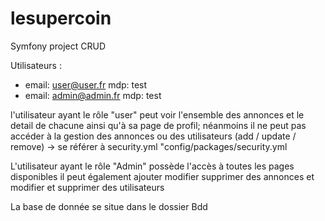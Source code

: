 # lesupercoin
Symfony project CRUD

Utilisateurs : 
  - email: user@user.fr mdp: test
  - email: admin@admin.fr mdp: test

l'utilisateur ayant le rôle "user" peut voir l'ensemble des annonces et le detail de chacune ainsi qu'à sa page de profil; 
néanmoins il ne peut pas accéder à la gestion des annonces ou des utilisateurs (add / update / remove) -> se référer à security.yml "config/packages/security.yml

L'utilisateur ayant le rôle "Admin" possède l'accès à toutes les pages disponibles 
il peut également ajouter modifier supprimer des annonces et modifier et supprimer des utilisateurs

La base de donnée se situe dans le dossier Bdd
